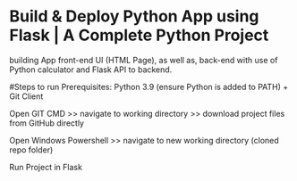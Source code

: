 # Build & Deploy Python App using Flask | A Complete Python Project
building App front-end UI (HTML Page), as well as, back-end with use of Python calculator and Flask API to backend.


#Steps to run
Prerequisites: Python 3.9 (ensure Python is added to PATH) + Git Client

Open GIT CMD >> navigate to working directory >>  download project files from GitHub directly


Open Windows Powershell >> navigate to new working directory (cloned repo folder)

Run Project in Flask
